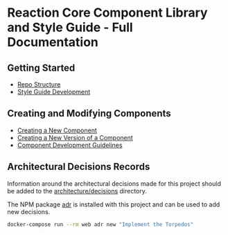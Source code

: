 # Reaction Core Component Library and Style Guide - Full Documentation

## Getting Started

- [Repo Structure](./repo-structure.md)
- [Style Guide Development](./style-guide-development.md)

## Creating and Modifying Components

- [Creating a New Component](./creating-new-component.md)
- [Creating a New Version of a Component](./creating-new-component-version.md)
- [Component Development Guidelines](./component-development-guidelines.md)

## Architectural Decisions Records

Information around the architectural decisions made for this project should be
added to the [architecture/decisions](./architecture/decisions) directory.

The NPM package [adr](https://www.npmjs.com/package/adr) is installed with this
project and can be used to add new decisions.

```sh
docker-compose run --rm web adr new "Implement the Torpedos"
```
